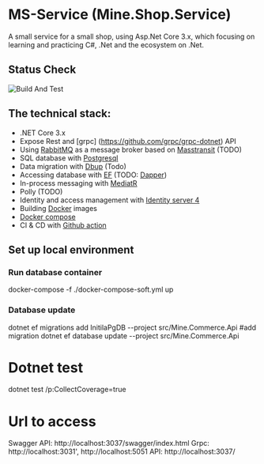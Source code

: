# MS-Service (Mine.Shop.Service)
A small service for a small shop, using Asp.Net Core 3.x, which focusing on learning and practicing C#, .Net and the ecosystem on .Net.

## Status Check
![Build And Test](https://github.com/phuocquach/mine-shop-service/workflows/.github/workflows/build_image.yml/badge.svg)

## The technical stack:

* .NET Core 3.x
* Expose Rest and [grpc] (https://github.com/grpc/grpc-dotnet) API
* Using [RabbitMQ](https://www.rabbitmq.com/) as a message broker based on [Masstransit](http://masstransit-project.com/) (TODO)
* SQL database with [Postgresql](https://www.postgresql.org/)
* Data migration with [Dbup](https://github.com/DbUp/DbUp/) (Todo)
* Accessing database with [EF](https://docs.microsoft.com/en-us/ef/core/) (TODO:  [Dapper](https://github.com/StackExchange/Dapper))
* In-process messaging with [MediatR](https://github.com/jbogard/MediatR)
* Polly (TODO)
* Identity and access management with [Identity server 4](http://docs.identityserver.io/en/latest/#)
* Building [Docker](https://www.docker.com/) images
* [Docker compose](https://docs.docker.com/compose/)
* CI & CD with [Github action](https://github.com/features/actions)

## Set up local environment
### Run database container
docker-compose -f ./docker-compose-soft.yml up

### Database update
dotnet ef migrations add InitilaPgDB --project src/Mine.Commerce.Api #add migration
dotnet ef database update --project src/Mine.Commerce.Api

# Dotnet test
dotnet test /p:CollectCoverage=true


# Url to access
Swagger API: http://localhost:3037/swagger/index.html
Grpc: http://localhost:3031', http://localhost:5051
API: http://localhost:3037/
